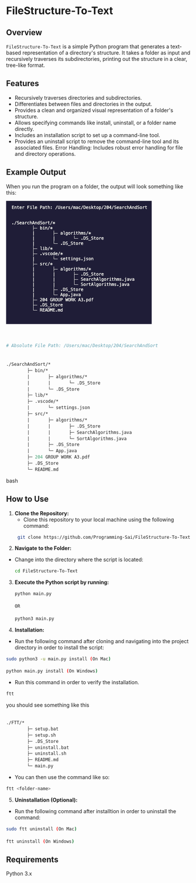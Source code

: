 # FileStructure-To-Text

## Overview

`FileStructure-To-Text` is a simple Python program that generates a text-based representation of a directory's structure. It takes a folder as input and recursively traverses its subdirectories, printing out the structure in a clear, tree-like format.

## Features

- Recursively traverses directories and subdirectories.
- Differentiates between files and directories in the output.
- Provides a clean and organized visual representation of a folder's structure.
- Allows specifying commands like install, uninstall, or a folder name directly.
- Includes an installation script to set up a command-line tool.
- Provides an uninstall script to remove the command-line tool and its associated files.
Error Handling: Includes robust error handling for file and directory operations.


## Example Output

When you run the program on a folder, the output will look something like this:

![Demo](Demo.png)

```graphql


# Absolute File Path: /Users/mac/Desktop/204/SearchAndSort


./SearchAndSort/*
        ├─ bin/*
        |       ├─ algorithms/*
        |       |       └─ .DS_Store
        |       └─ .DS_Store
        ├─ lib/*
        ├─ .vscode/*
        |       └─ settings.json
        ├─ src/*
        |       ├─ algorithms/*
        |       |       ├─ .DS_Store
        |       |       ├─ SearchAlgorithms.java
        |       |       └─ SortAlgorithms.java
        |       ├─ .DS_Store
        |       └─ App.java
        ├─ 204 GROUP WORK A3.pdf
        ├─ .DS_Store
        └─ README.md


```
bash

## How to Use

1. **Clone the Repository:**
   - Clone this repository to your local machine using the following command:
   ```bash
    git clone https://github.com/Programming-Sai/FileStructure-To-Text.git
   ```
2. **Navigate to the Folder:**

- Change into the directory where the script is located:
    ```bash
    cd FileStructure-To-Text
    ```
3. **Execute the Python script by running:**

    ```bash
    python main.py
    
    OR

    python3 main.py
    ```

4. **Installation:**
-  Run the following command after cloning and navigating into the project directory in order to install the script:

``` bash
sudo python3 -u main.py install (On Mac)

python main.py install (On Windows)
```

- Run this command in order to verify the installation.

``` bash 
ftt
```

you should see something like this

``` graphql

./FTT/*
        ├─ setup.bat
        ├─ setup.sh
        ├─ .DS_Store
        ├─ uninstall.bat
        ├─ uninstall.sh
        ├─ README.md
        └─ main.py
```

- You can then use the command like so:

```bash 
ftt <folder-name>
```


5. **Uninstallation (Optional):**
-  Run the following command after installtion in order to uninstall the command:

``` bash
sudo ftt uninstall (On Mac)

ftt uninstall (On Windows)
```



## Requirements
Python 3.x



